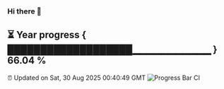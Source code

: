 ### Hi there 👋
⏳ Year progress { ███████████████████▁▁▁▁▁▁▁▁▁▁▁ } 66.04 %
---
⏰ Updated on Sat, 30 Aug 2025 00:40:49 GMT
![Progress Bar CI](https://github.com/Moyi321/Moyi321/workflows/Progress%20Bar%20CI/badge.svg)
